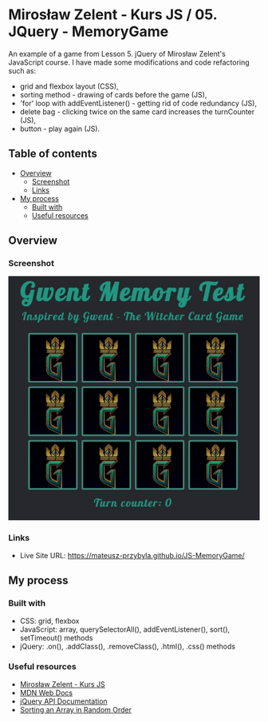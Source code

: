 # Mirosław Zelent - Kurs JS / 05. JQuery - MemoryGame

An example of a game from Lesson 5. jQuery of Mirosław Zelent's JavaScript course.
I have made some modifications and code refactoring such as:

- grid and flexbox layout (CSS),
- sorting method - drawing of cards before the game (JS),
- 'for' loop with addEventListener() - getting rid of code redundancy (JS),
- delete bag - clicking twice on the same card increases the turnCounter (JS),
- button - play again (JS).

## Table of contents

- [Overview](#overview)
  - [Screenshot](#screenshot)
  - [Links](#links)
- [My process](#my-process)
  - [Built with](#built-with)
  - [Useful resources](#useful-resources)

## Overview

### Screenshot

![](./screenshot.jpg)

### Links

- Live Site URL: https://mateusz-przybyla.github.io/JS-MemoryGame/

## My process

### Built with

- CSS: grid, flexbox
- JavaScript: array, querySelectorAll(), addEventListener(), sort(), setTimeout() methods
- jQuery: .on(), .addClass(), .removeClass(), .html(), .css() methods

### Useful resources

- [Mirosław Zelent - Kurs JS](https://miroslawzelent.pl/kurs-javascript/jquery-gra-w-pamiec/)
- [MDN Web Docs](https://developer.mozilla.org/en-US/)
- [jQuery API Documentation](https://api.jquery.com/)
- [Sorting an Array in Random Order](https://www.w3schools.com/js/js_array_sort.asp)

